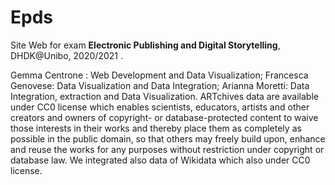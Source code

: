 # Epds
Site Web for exam  **Electronic Publishing and Digital Storytelling**, DHDK@Unibo, 2020/2021 .





Gemma Centrone : Web Development and Data Visualization;
Francesca Genovese: Data Visualization and Data Integration;
Arianna Moretti: Data Integration, extraction and Data Visualization. 
ARTchives data are available under CC0 license which enables scientists, educators, artists and other creators and owners of copyright- or database-protected content to waive those interests in their works and thereby place them as completely as possible in the public domain, so that others may freely build upon, enhance and reuse the works for any purposes without restriction under copyright or database law.
We integrated also data of Wikidata which also under CC0 license. 
